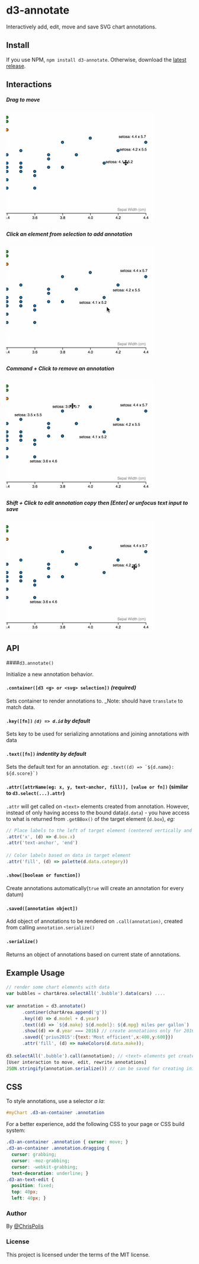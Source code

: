 # d3-annotate

Interactively add, edit, move and save SVG chart annotations.

## Install

If you use NPM, `npm install d3-annotate`. Otherwise, download the [latest release](https://github.com/cmpolis/d3-annotate/releases/latest).

## Interactions

##### Drag to move

![drag](https://raw.githubusercontent.com/cmpolis/d3-annotate/master/d3-annotate-scatter-drag.gif)

##### Click an element from selection to add annotation
![click](https://raw.githubusercontent.com/cmpolis/d3-annotate/master/d3-annotate-scatter-click.gif)

##### Command + Click to remove an annotation
![click](https://raw.githubusercontent.com/cmpolis/d3-annotate/master/d3-annotate-scatter-click-rm.gif)

##### Shift + Click to edit annotation copy _then [Enter] or unfocus text input to save_
![click](https://raw.githubusercontent.com/cmpolis/d3-annotate/master/d3-annotate-scatter-click-edit.gif)

## API

####`d3.annotate()`

Initialize a new annotation behavior.

#### `.container([d3 <g> or <svg> selection])` _(required)_

Sets container to render annotations to. _Note: should have `translate` to match data.

#### `.key([fn])` _`(d) => d.id` by default_

Sets key to be used for serializing annotations and joining annotations with data

#### `.text([fn])` _indentity by default_

Sets the default text for an annotation. _eg:_ ``.text((d) => `${d.name}: ${d.score}`)``

#### `.attr([attrName(eg: x, y, text-anchor, fill)], [value or fn])` (similar to `d3.select(...).attr`)

`.attr` will get called on `<text>` elements created from annotation. However, instead of only having access to the bound data(`d.data`) - you have access to what is returned from `.getBBox()` of the target element (`d.box`), _eg:_

```js
// Place labels to the left of target element (centered vertically and horizontally by default)
.attr('x', (d) => d.box.x)
.attr('text-anchor', 'end')
  
// Color labels based on data in target element
.attr('fill', (d) => palette(d.data.category))
```

#### `.show([boolean or function])`

Create annotations automatically(`true` will create an annotation for every datum)

#### `.saved([annotation object])`

Add object of annotations to be rendered on `.call(annotation)`, created from calling `annotation.serialize()`

#### `.serialize()`

Returns an object of annotations based on current state of annotations.


## Example Usage

```js
// render some chart elements with data
var bubbles = chartArea.selectAll('.bubble').data(cars) ....

var annotation = d3.annotate()
      .continer(chartArea.append('g'))
      .key((d) => d.model + d.year)
      .text((d) => `${d.make} ${d.model}: ${d.mpg} miles per gallon`)
      .show((d) => d.year === 2016) // create annotations only for 2016 models, initially
      .saved({'prius2015':{text:'Most efficient',x:400,y:600}})
      .attr('fill', (d) => makeColors(d.data.make));

d3.selectAll('.bubble').call(annotation); // <text> elements get created
[User interaction to move, edit, rewrite annotations]
JSON.stringify(annotation.serialize()) // can be saved for creating inital annotation state
```


## CSS

To style annotations, use a selector _a la_:

```css
#myChart .d3-an-container .annotation 
```

For a better experience, add the following CSS to your page or CSS build system:

```css
.d3-an-container .annotation { cursor: move; }
.d3-an-container .annotation.dragging {
  cursor: grabbing;
  cursor: -moz-grabbing;
  cursor: -webkit-grabbing;
  text-decoration: underline; }
.d3-an-text-edit {
  position: fixed;
  top: 40px;
  left: 40px; }
```


### Author

By [@ChrisPolis](https://twitter.com/ChrisPolis)

### License

This project is licensed under the terms of the MIT license.
